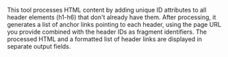 This tool processes HTML content by adding unique ID attributes to all header elements (h1-h6) that don't already have them. After processing, it generates a list of anchor links pointing to each header, using the page URL you provide combined with the header IDs as fragment identifiers. The processed HTML and a formatted list of header links are displayed in separate output fields.

<!-- Generated from commit: 2dbdc12b1eecf73a8a8b51c3b221774e149a2048 -->